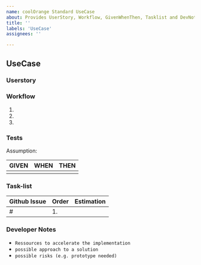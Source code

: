 ```yaml
---
name: coolOrange Standard UseCase
about: Provides UserStory, Workflow, GivenWhenThen, Tasklist and DevNotes
title: ''
labels: 'UseCase'
assignees: ''

---
```


## UseCase

### Userstory



### Workflow

1. 
1.
1.

### Tests

Assumption: 

| GIVEN | WHEN | THEN |
| - | - | - |
|    |    |    |

### Task-list

| Github Issue | Order | Estimation |
| - | - | - |
| #  | 1. |  |

### Developer Notes
- `Ressources to accelerate the implementation`
- `possible approach to a solution`
- `possible risks (e.g. prototype needed)`
